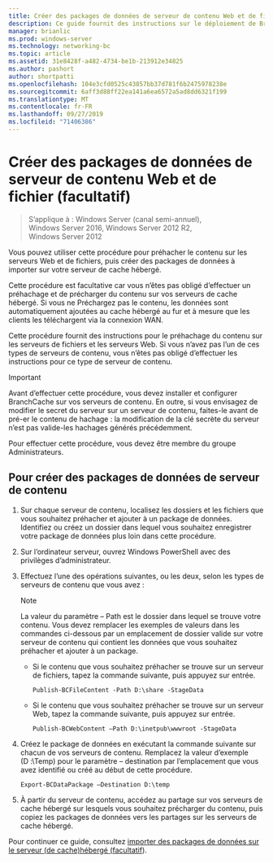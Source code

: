 ```yaml
---
title: Créer des packages de données de serveur de contenu Web et de fichier (facultatif)
description: Ce guide fournit des instructions sur le déploiement de BranchCache en mode de cache hébergé sur les ordinateurs exécutant Windows Server 2016 et Windows 10
manager: brianlic
ms.prod: windows-server
ms.technology: networking-bc
ms.topic: article
ms.assetid: 31e8428f-a482-4734-be1b-213912e34825
ms.author: pashort
author: shortpatti
ms.openlocfilehash: 104e3cfd0525c43857bb37d781f6b2475978238e
ms.sourcegitcommit: 6aff3d88ff22ea141a6ea6572a5ad8dd6321f199
ms.translationtype: MT
ms.contentlocale: fr-FR
ms.lasthandoff: 09/27/2019
ms.locfileid: "71406386"
---
```

# <a name="create-content-server-data-packages-for-web-and-file-content-optional"></a>Créer des packages de données de serveur de contenu Web et de fichier (facultatif)

>S’applique à : Windows Server (canal semi-annuel), Windows Server 2016, Windows Server 2012 R2, Windows Server 2012

Vous pouvez utiliser cette procédure pour préhacher le contenu sur les serveurs Web et de fichiers, puis créer des packages de données à importer sur votre serveur de cache hébergé. 

Cette procédure est facultative car vous n’êtes pas obligé d’effectuer un préhachage et de précharger du contenu sur vos serveurs de cache hébergé. Si vous ne Préchargez pas le contenu, les données sont automatiquement ajoutées au cache hébergé au fur et à mesure que les clients les téléchargent via la connexion WAN.

Cette procédure fournit des instructions pour le préhachage du contenu sur les serveurs de fichiers et les serveurs Web. Si vous n’avez pas l’un de ces types de serveurs de contenu, vous n’êtes pas obligé d’effectuer les instructions pour ce type de serveur de contenu.

>[!IMPORTANT]
>Avant d’effectuer cette procédure, vous devez installer et configurer BranchCache sur vos serveurs de contenu. En outre, si vous envisagez de modifier le secret du serveur sur un serveur de contenu, faites-le avant de pré\-er le contenu de hachage : la modification de la clé secrète du serveur n’est pas valide\-les hachages générés précédemment.

Pour effectuer cette procédure, vous devez être membre du groupe Administrateurs.

## <a name="to-create-content-server-data-packages"></a>Pour créer des packages de données de serveur de contenu

1. Sur chaque serveur de contenu, localisez les dossiers et les fichiers que vous souhaitez préhacher et ajouter à un package de données. Identifiez ou créez un dossier dans lequel vous souhaitez enregistrer votre package de données plus loin dans cette procédure.

2. Sur l’ordinateur serveur, ouvrez Windows PowerShell avec des privilèges d’administrateur.

3. Effectuez l’une des opérations suivantes, ou les deux, selon les types de serveurs de contenu que vous avez :

    > [!NOTE]
    > La valeur du paramètre – Path est le dossier dans lequel se trouve votre contenu. Vous devez remplacer les exemples de valeurs dans les commandes ci-dessous par un emplacement de dossier valide sur votre serveur de contenu qui contient les données que vous souhaitez préhacher et ajouter à un package.
  
    - Si le contenu que vous souhaitez préhacher se trouve sur un serveur de fichiers, tapez la commande suivante, puis appuyez sur entrée.

        ```  
        Publish-BCFileContent -Path D:\share -StageData
        ```  

    -   Si le contenu que vous souhaitez préhacher se trouve sur un serveur Web, tapez la commande suivante, puis appuyez sur entrée.

        ```  
        Publish-BCWebContent –Path D:\inetpub\wwwroot -StageData
        ```  

4. Créez le package de données en exécutant la commande suivante sur chacun de vos serveurs de contenu. Remplacez la valeur d’exemple \(D :\\Temp\) pour le paramètre – destination par l’emplacement que vous avez identifié ou créé au début de cette procédure.

    ```  
    Export-BCDataPackage –Destination D:\temp
    ```  

5. À partir du serveur de contenu, accédez au partage sur vos serveurs de cache hébergé sur lesquels vous souhaitez précharger du contenu, puis copiez les packages de données vers les partages sur les serveurs de cache hébergé.

Pour continuer ce guide, consultez [importer des packages de données sur le serveur &#40;de cache&#41;hébergé (facultatif](9-Bc-Import-Data.md)).

